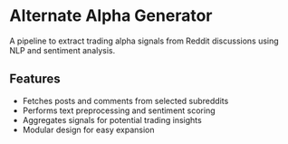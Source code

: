 # Alternate Alpha Generator 

A pipeline to extract trading alpha signals from Reddit discussions using NLP and sentiment analysis.

## Features

- Fetches posts and comments from selected subreddits
- Performs text preprocessing and sentiment scoring
- Aggregates signals for potential trading insights
- Modular design for easy expansion


